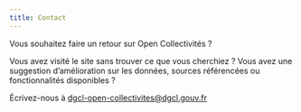```yaml
---
title: Contact
---
```


Vous souhaitez faire un retour sur Open Collectivités ?

Vous avez visité le site sans trouver ce que vous cherchiez ? Vous avez une suggestion d’amélioration sur les données, sources référencées ou fonctionnalités disponibles ?

Écrivez-nous à dgcl-open-collectivites@dgcl.gouv.fr
